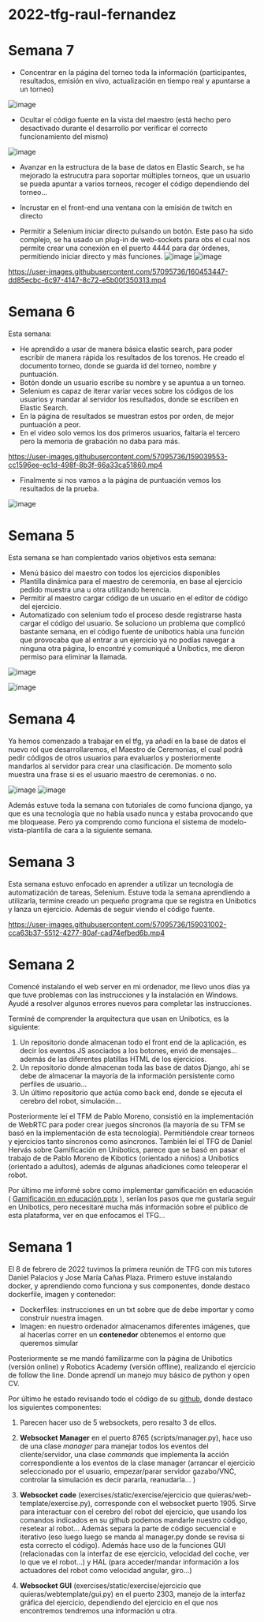 # 2022-tfg-raul-fernandez
# Semana 7
- Concentrar en la página del torneo toda la información (participantes, resultados, emisión en vivo, actualización en tiempo real y apuntarse a un torneo)

![image](https://user-images.githubusercontent.com/57095736/160450620-6dca1293-9b53-479f-9454-92e9ffd486c7.png)

- Ocultar el código fuente en la vista del maestro (está hecho pero desactivado durante el desarrollo por verificar el correcto funcionamiento del mismo)

![image](https://user-images.githubusercontent.com/57095736/160450953-c698b783-1616-4eac-b1f8-dbd7ad011e8f.png)

- Avanzar en la estructura de la base de datos en Elastic Search, se ha mejorado la estrucutra para soportar múltiples torneos, que un usuario se pueda apuntar a varios torneos, recoger el código dependiendo del torneo...

- Incrustar en el front-end una ventana con la emisión de twitch en directo

- Permitir a Selenium iniciar directo pulsando un botón. Este paso ha sido complejo, se ha usado un plug-in de web-sockets para obs el cual nos permite crear una conexión en el puerto 4444 para dar órdenes, permitiendo iniciar directo y más funciones.
![image](https://user-images.githubusercontent.com/57095736/160451762-3542c77a-67f1-47b7-a1e0-f1a007140e7e.png)
![image](https://user-images.githubusercontent.com/57095736/160451966-173e816e-9c44-4674-98a6-ec9727de3f04.png)

https://user-images.githubusercontent.com/57095736/160453447-dd85ecbc-6c97-4147-8c72-e5b00f350313.mp4


# Semana 6
Esta semana:
   - He aprendido a usar de manera básica elastic search, para poder escribir de manera rápida los resultados de los torenos. He creado el documento torneo, donde se       guarda id del torneo, nombre y puntuación.
   - Botón donde un usuario escribe su nombre y se apuntua a un torneo.
   - Selenium es capaz de iterar variar veces sobre los códigos de los usuarios y mandar al servidor los resultados, donde se escriben en Elastic Search.
   - En la página de resultados se muestran estos por orden, de mejor puntuación a peor.
   - En el video solo vemos los dos primeros usuarios, faltaría el tercero pero la memoria de grabación no daba para más.
  
  

https://user-images.githubusercontent.com/57095736/159039553-cc1596ee-ec1d-498f-8b3f-66a33ca51860.mp4

   - Finalmente si nos vamos a la página de puntuación vemos los resultados de la prueba.
   
![image](https://user-images.githubusercontent.com/57095736/159039894-79ba5846-aa6d-4b9f-9176-1ba2caf2f276.png)

# Semana 5 
Esta semana se han complentado varios objetivos esta semana:
  - Menú básico del maestro con todos los ejercicios disponibles
  - Plantilla dinámica para el maestro de ceremonia, en base al ejercicio pedido muestra una u otra utilizando herencia.
  - Permitir al maestro cargar código de un usuario en el editor de código del ejercicio. 
  - Automatizado con selenium todo el proceso desde registrarse hasta cargar el código del usuario.
Se soluciono un problema que complicó bastante  semana, en el código fuente de unibotics había una función que provocaba que al entrar a un ejercicio ya no podías navegar a ninguna otra página, lo encontré y comuniqué a Unibotics, me dieron permiso para eliminar la llamada.

![image](https://user-images.githubusercontent.com/57095736/159033254-569834db-b518-4951-9b39-9f3a4cea4fb1.png)

![image](https://user-images.githubusercontent.com/57095736/159033391-4d820fb5-a84a-4d48-b6c5-1169cbe61344.png)

# Semana 4
Ya hemos comenzado a trabajar en el tfg, ya añadí en la base de datos el nuevo rol que desarrollaremos, el Maestro de Ceremonias, el cual podrá pedir códigos de otros usuarios para evaluarlos y posteriormente mandarlos al servidor para crear una clasificación. De momento solo muestra una frase si es el usuario maestro de ceremonias. o no.

![image](https://user-images.githubusercontent.com/57095736/159032133-5d17fd97-b76e-4b47-8096-aa21e7d4429b.png)
![image](https://user-images.githubusercontent.com/57095736/159031674-80e935cc-4d66-4fcf-80c9-f90ec64e1eec.png)

Además estuve toda la semana con tutoriales de como funciona django, ya que es una tecnología que no había usado nunca y estaba provocando que me bloquease. Pero ya comprendo como funciona el sistema de modelo-vista-plantilla de cara a la siguiente semana. 

# Semana 3
Esta semana estuvo enfocado en aprender a utilizar un tecnología de automatización de tareas, Selenium. Estuve toda la semana aprendiendo a utilizarla,  termine creado un pequeño programa que se registra en Unibotics y lanza un ejercicio. Además de seguir viendo el código fuente.

https://user-images.githubusercontent.com/57095736/159031002-cca63b37-5512-4277-80af-cad74efbed6b.mp4

# Semana 2

Comencé instalando el web server en mi ordenador, me llevo unos días ya que tuve problemas con las instrucciones y la instalación en Windows. Ayudé a resolver algunos errores nuevos para completar las instrucciones.

Terminé de comprender la arquitectura que usan en Unibotics, es la siguiente:
1. Un repositorio donde almacenan todo el front end de la aplicación, es decir los eventos JS asociados a los botones, envió de mensajes... además de las diferentes platillas HTML de los ejercicios.
2. Un repositorio donde almacenan toda las base de datos Django, ahí se debe de almacenar la mayoría de la información persistente como perfiles de usuario...
3. Un último repositorio que actúa como back end, donde se ejecuta el cerebro del robot, simulación...

Posteriormente leí el TFM de Pablo Moreno, consistió en la implementación de WebRTC para poder crear juegos síncronos (la mayoría de su TFM se basó en la implementación de esta tecnología). Permitiéndole crear torneos y ejercicios tanto síncronos como asíncronos. 
También leí el TFG de Daniel Hervás sobre Gamificación en Unibotics, parece que se basó en pasar el trabajo de de Pablo Moreno de Kibotics (orientado a niños) a Unibotics (orientado a adultos), además de algunas añadiciones como teleoperar el robot.

Por último me informé sobre como implementar gamificación en educación ( 
[Gamificación en educación.pptx](https://github.com/RoboticsLabURJC/2022-tfg-raul-fernandez/files/8110740/Gamificacion.en.educacion.pptx) 
), serían los pasos que me gustaría seguir en Unibotics, pero necesitaré mucha más información sobre el público de esta plataforma, ver en que enfocamos el TFG...

# Semana 1
El 8 de febrero de 2022 tuvimos la primera reunión de TFG con mis tutores Daniel Palacios y Jose María Cañas Plaza.
Primero estuve instalando docker, y aprendiendo como funciona y sus componentes, donde destaco dockerfile, imagen y contenedor:
  - Dockerfiles: instrucciones en un txt sobre que de debe importar y como construir nuestra imagen.
  - Imagen: en nuestro ordenador almacenamos diferentes imágenes, que al hacerlas correr en un **contenedor** obtenemos el entorno que queremos simular

Posteriormente se me mandó familizarme con la página de Unibotics (versión online) y Robotics Academy (versión offline), realizando el ejercicio de follow the line. Donde aprendí un manejo muy básico de python y open CV.

Por último he estado revisando todo el código de su [github](https://github.com/JdeRobot/RoboticsAcademy), donde destaco los siguientes componentes:

1. Parecen hacer uso de 5 websockets, pero resalto 3 de ellos.

  2. **Websocket Manager** en el puerto 8765 (scripts/manager.py), hace uso de una clase *manager* para manejar todos los eventos del cliente/servidor, una clase *commands* que implementa la acción correspondiente a los eventos de la clase manager (arrancar el ejercicio seleccionado por el usuario, empezar/parar servidor gazabo/VNC, controlar la simulación es decir pararla, reanudarla... )  
 
  3. **Websocket code** (exercises/static/exercise/ejercicio que quieras/web-template/exercise.py), corresponde con el websocket puerto 1905. Sirve para interactuar con el cerebro del robot del ejercicio, que usando los comandos indicados en su github podemos mandarle nuestro código, resetear al robot... Además separa la parte de código secuencial e iterativo (eso luego luego se manda al manager.py donde se revisa si esta correcto el código). Además hace uso de la funciones GUI (relacionadas con la interfaz de ese ejercicio, velocidad del coche, ver lo que ve el robot...) y HAL (para acceder/mandar información a los actuadores del robot como velocidad angular, giro...)  
  4. **Websocket GUI** (exercises/static/exercise/ejercicio que quieras/webtemplate/gui.py) en el puerto 2303, manejo de la interfaz gráfica del ejercicio, dependiendo del ejercicio en el que nos encontremos tendremos una información u otra. 
  







